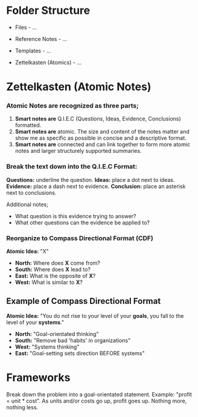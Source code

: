 
# Folder Structure

- Files - ...

- Reference Notes - ...

- Templates - ...

- Zettelkasten (Atomics) - ...

# Zettelkasten (Atomic Notes)

### Atomic Notes are recognized as three parts;

1. **Smart notes are** Q.I.E.C (Questions, Ideas, Evidence, Conclusions) formatted.
2. **Smart notes are** atomic. The size and content of the notes matter and show me as specific as possible in concise and a descriptive format.
3. **Smart notes are** connected and can link together to form more atomic notes and larger structurely supported summaries.

### Break the text down into the Q.I.E.C Format:

**Questions:** underline the question.
**Ideas:** place a dot next to ideas.
**Evidence:** place a dash next to evidence.
**Conclusion:** place an asterisk next to conclusions.

Additional notes;
- What question is this evidence trying to answer?
- What other questions can the evidence be applied to?

### Reorganize to Compass Directional Format (CDF)

**Atomic Idea:** "X"
- **North:** Where does **X** come from?
- **South:** Where does **X** lead to?
- **East:** What is the opposite of **X**?
- **West:** What is similar to **X**?

## Example of Compass Directional Format

**Atomic Idea:** "You do not rise to your level of your **goals**, you fall to the level of your **systems**."
- **North:** "Goal-orientated thinking"
- **South:** "Remove bad 'habits' in organizations"
- **West:** "Systems thinking"
- **East:** "Goal-setting sets direction BEFORE systems"

# Frameworks

Break down the problem into a goal-orientated statement.
Example:
"profit = unit * cost". As units and/or costs go up, profit goes up. Nothing more, nothing less.